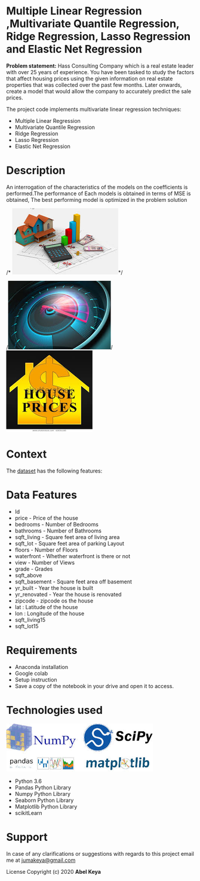 # Multiple Linear Regression ,Multivariate Quantile Regression, Ridge Regression, Lasso Regression and Elastic Net Regression
**Problem statement:**  Hass Consulting Company which is a real estate leader with over 25 years of experience. You have been tasked to study the factors that affect housing prices using the given information on real estate properties that was collected over the past few months. Later onwards, create a model that would allow the company to accurately predict the sale prices. 

The project code implements multivariate linear regression techniques:
* Multiple Linear Regression 
* Multivariate Quantile Regression
* Ridge Regression 
* Lasso Regression 
* Elastic Net Regression
>
# Description
>
An interrogation of the characteristics of the models on the coefficients is performed.The  performance of Each models is obtained in terms of MSE is obtained,
The best performing model is optimized in the problem solution
>
<p>
/* <img src="image23.jpg" alt="By Abel Keya" title="HOUSE PRICES" />*/
 
 /*<img src="gauge.jpg" alt="By Abel Keya" title="HOUSE PRICES" />*/
  <img src="image14.jpg" alt="By Abel Keya" title="HOUSE PRICES" />
</p>

>


# Context
The [dataset](https://github.com/abel-keya/week_7_IP_Abel_Keya_hass_consulting-_company_with_quantile_and__regularization_based_regression_tech/blob/master/Independent%20Project%20Week%207%20-%20house_data.csv) has the following features:
# Data Features
* Id
* price - Price of the house
* bedrooms - Number of Bedrooms
* bathrooms - Number of Bathrooms
* sqft_living - Square feet area of living area
* sqft_lot - Square feet area of parking Layout
* floors - Number of Floors
* waterfront - Whether waterfront is there or not
* view - Number of Views
* grade - Grades
* sqft_above
* sqft_basement - Square feet area off basement
* yr_built - Year the house is built
* yr_renovated - Year the house is renovated
* zipcode - zipcode os the house
* lat : Latitude of the house
* lon : Longitude of the house
* sqft_living15
* sqft_lot15
>
# Requirements
* Anaconda installation
* Google colab
* Setup instruction
* Save a copy of the notebook in your drive and open it to access.
# Technologies used
<p>
  <img src="DSrequirement.jpg" alt="DS" title="Requirements" />
</p>

* Python 3.6
* Pandas Python Library
* Numpy Python Library
* Seaborn Python Library
* Matplotlib Python Library
* scikitLearn
# Support
In case of any clarifications or suggestions with regards to this project email me at jumakeya@gmail.com

License
Copyright (c) 2020 **Abel Keya**
